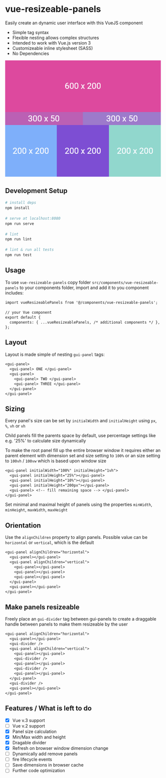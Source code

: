 # vue-resizeable-panels

Easily create an dynamic user interface with this VueJS component

- Simple tag syntax
- Flexible nesting allows complex structures 
- Intended to work with Vue.js version 3
- Customizeable inline stylesheet (SASS)
- No Dependencies

![vue-resizeablepanels overview](/doc/assets/vue-resizeable-panels-shot-2.gif)

## Development Setup

```bash
# install deps
npm install

# serve at localhost:8080
npm run serve

# lint 
npm run lint

# lint & run all tests
npm run test
```

## Usage

To use `vue-resizeable-panels` copy folder `src/components/vue-resizeable-panels` to your components folder, import and add it to you component includes:

```vue
import vueResizeablePanels from '@/components/vue-resizeable-panels';

// your Vue component
export default {
  components: { ...vueResizeablePanels, /* additional components */ },
};
```

## Layout

Layout is made simple of nesting `gui-panel` tags:

```vue
<gui-panel>
  <gui-panel> ONE </gui-panel>
  <gui-panel> 
    <gui-panel> TWO </gui-panel>
    <gui-panel> THREE </gui-panel>
  </gui-panel>
</gui-panel>  
```

## Sizing

Every panel's size can be set by `initialWidth` and `initialHeight` using `px`, `%`, `vh` or `vh`

Child panels fill the parents space by default, use percentage settings like e.g. '25%'  to calculate size dynamically

To make the root panel fill up the entire browser window it requires either an parent element with dimension set and size setting to `100%` or an size setting to `100vh` / `100vw` which is based upon window size

```vue
<gui-panel initialWidth="100%" initialHeight="1vh">  
  <gui-panel initialHeight="25%"></gui-panel>
  <gui-panel initialHeight="10%"></gui-panel>
  <gui-panel initialHeight="200px"></gui-panel>
  <gui-panel> <!-- fill remaining space --> </gui-panel> 
</gui-panel>  
```

Set minimal and maximal height of panels using the properties `minWidth`, `minHeight`, `maxWidth`, `maxHeight`

## Orientation

Use the `alignChildren` property to align panels. Possible value can be `horizontal` or `vertical`, which is the default

```vue
<gui-panel alignChildren="horizontal">
  <gui-panel></gui-panel>
  <gui-panel alignChildren="vertical">
    <gui-panel></gui-panel>
    <gui-panel></gui-panel>
    <gui-panel></gui-panel>
  </gui-panel>
  <gui-panel></gui-panel>
</gui-panel>  
```

## Make panels resizeable

Freely place an `gui-divider` tag between gui-panels to create a draggable handle between panels to make them resizeable by the user

```vue
<gui-panel alignChildren="horizontal">
  <gui-panel></gui-panel>
  <gui-divider />
  <gui-panel alignChildren="vertical">
    <gui-panel></gui-panel>
    <gui-divider />
    <gui-panel></gui-panel>
    <gui-divider />
    <gui-panel></gui-panel>
  </gui-panel>
  <gui-divider />
  <gui-panel></gui-panel>
</gui-panel>  
```

## Features / What is left to do

- [x] Vue v.3 support
- [ ] Vue v.2 support
- [x] Panel size calculation
- [x] Min/Max width and height
- [x] Dragable divider
- [x] Refresh on browser window dimension change
- [ ] Dynamically add remove panels
- [ ] fire lifecycle events
- [ ] Save dimensions in browser cache
- [ ] Further code optimization
